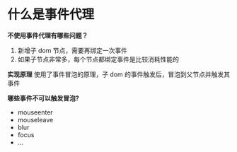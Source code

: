 # 什么是事件代理

**不使用事件代理有哪些问题？**

1. 新增子 dom 节点，需要再绑定一次事件
2. 如果子节点非常多，每个节点都绑定事件是比较消耗性能的

**实现原理**
使用了事件冒泡的原理，子 dom 的事件触发后，冒泡到父节点并触发其事件

**哪些事件不可以触发冒泡?**

- mouseenter
- mouseleave
- blur
- focus
- ...
